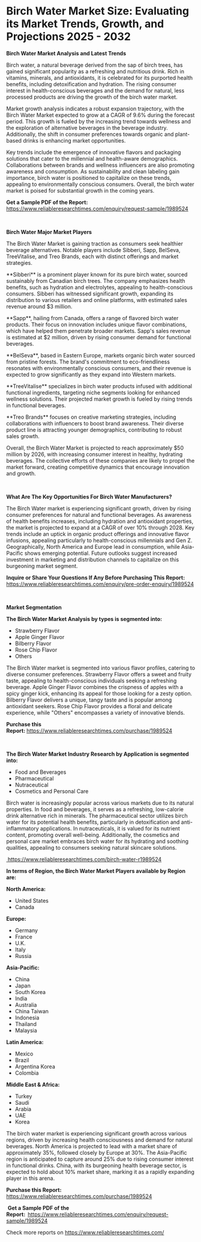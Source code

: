 <p><h1>Birch Water Market Size: Evaluating its Market Trends, Growth, and Projections 2025 - 2032</h1></p><p><strong>Birch Water Market Analysis and Latest Trends</strong></p>
<p><p>Birch water, a natural beverage derived from the sap of birch trees, has gained significant popularity as a refreshing and nutritious drink. Rich in vitamins, minerals, and antioxidants, it is celebrated for its purported health benefits, including detoxification and hydration. The rising consumer interest in health-conscious beverages and the demand for natural, less processed products are driving the growth of the birch water market.</p><p>Market growth analysis indicates a robust expansion trajectory, with the Birch Water Market expected to grow at a CAGR of 9.6% during the forecast period. This growth is fueled by the increasing trend towards wellness and the exploration of alternative beverages in the beverage industry. Additionally, the shift in consumer preferences towards organic and plant-based drinks is enhancing market opportunities.</p><p>Key trends include the emergence of innovative flavors and packaging solutions that cater to the millennial and health-aware demographics. Collaborations between brands and wellness influencers are also promoting awareness and consumption. As sustainability and clean labeling gain importance, birch water is positioned to capitalize on these trends, appealing to environmentally conscious consumers. Overall, the birch water market is poised for substantial growth in the coming years.</p></p>
<p><strong>Get a Sample PDF of the Report:&nbsp;</strong> <a href="https://www.reliableresearchtimes.com/enquiry/request-sample/1989524?utm_campaign=1581&utm_medium=2&utm_source=Github&utm_content=ia&utm_term=14022025&utm_id=birch-water">https://www.reliableresearchtimes.com/enquiry/request-sample/1989524</a></p>
<p>&nbsp;</p>
<p><strong>Birch Water Major Market Players</strong></p>
<p><p>The Birch Water Market is gaining traction as consumers seek healthier beverage alternatives. Notable players include Sibberi, Sapp, BelSeva, TreeVitalise, and Treo Brands, each with distinct offerings and market strategies.</p><p>**Sibberi** is a prominent player known for its pure birch water, sourced sustainably from Canadian birch trees. The company emphasizes health benefits, such as hydration and electrolytes, appealing to health-conscious consumers. Sibberi has witnessed significant growth, expanding its distribution to various retailers and online platforms, with estimated sales revenue around $3 million.</p><p>**Sapp**, hailing from Canada, offers a range of flavored birch water products. Their focus on innovation includes unique flavor combinations, which have helped them penetrate broader markets. Sapp's sales revenue is estimated at $2 million, driven by rising consumer demand for functional beverages.</p><p>**BelSeva**, based in Eastern Europe, markets organic birch water sourced from pristine forests. The brand's commitment to eco-friendliness resonates with environmentally conscious consumers, and their revenue is expected to grow significantly as they expand into Western markets.</p><p>**TreeVitalise** specializes in birch water products infused with additional functional ingredients, targeting niche segments looking for enhanced wellness solutions. Their projected market growth is fueled by rising trends in functional beverages.</p><p>**Treo Brands** focuses on creative marketing strategies, including collaborations with influencers to boost brand awareness. Their diverse product line is attracting younger demographics, contributing to robust sales growth.</p><p>Overall, the Birch Water Market is projected to reach approximately $50 million by 2026, with increasing consumer interest in healthy, hydrating beverages. The collective efforts of these companies are likely to propel the market forward, creating competitive dynamics that encourage innovation and growth.</p></p>
<p>&nbsp;</p>
<p><strong>What Are The Key Opportunities For Birch Water Manufacturers?</strong></p>
<p><p>The Birch Water market is experiencing significant growth, driven by rising consumer preferences for natural and functional beverages. As awareness of health benefits increases, including hydration and antioxidant properties, the market is projected to expand at a CAGR of over 10% through 2028. Key trends include an uptick in organic product offerings and innovative flavor infusions, appealing particularly to health-conscious millennials and Gen Z. Geographically, North America and Europe lead in consumption, while Asia-Pacific shows emerging potential. Future outlooks suggest increased investment in marketing and distribution channels to capitalize on this burgeoning market segment.</p></p>
<p><strong>Inquire or Share Your Questions If Any Before Purchasing This Report:</strong> <a href="https://www.reliableresearchtimes.com/enquiry/pre-order-enquiry/1989524?utm_campaign=1581&utm_medium=2&utm_source=Github&utm_content=ia&utm_term=14022025&utm_id=birch-water">https://www.reliableresearchtimes.com/enquiry/pre-order-enquiry/1989524</a></p>
<p>&nbsp;</p>
<p><strong>Market Segmentation</strong></p>
<p><strong>The Birch Water Market Analysis by types is segmented into:</strong></p>
<p><ul><li>Strawberry Flavor</li><li>Apple Ginger Flavor</li><li>Bilberry Flavor</li><li>Rose Chip Flavor</li><li>Others</li></ul></p>
<p><p>The Birch Water market is segmented into various flavor profiles, catering to diverse consumer preferences. Strawberry Flavor offers a sweet and fruity taste, appealing to health-conscious individuals seeking a refreshing beverage. Apple Ginger Flavor combines the crispness of apples with a spicy ginger kick, enhancing its appeal for those looking for a zesty option. Bilberry Flavor delivers a unique, tangy taste and is popular among antioxidant seekers. Rose Chip Flavor provides a floral and delicate experience, while "Others" encompasses a variety of innovative blends.</p></p>
<p><strong>Purchase this Report:&nbsp;</strong><a href="https://www.reliableresearchtimes.com/purchase/1989524?utm_campaign=1581&utm_medium=2&utm_source=Github&utm_content=ia&utm_term=14022025&utm_id=birch-water">https://www.reliableresearchtimes.com/purchase/1989524</a></p>
<p>&nbsp;</p>
<p><strong>The Birch Water Market Industry Research by Application is segmented into:</strong></p>
<p><ul><li>Food and Beverages</li><li>Pharmaceutical</li><li>Nutraceutical</li><li>Cosmetics and Personal Care</li></ul></p>
<p><p>Birch water is increasingly popular across various markets due to its natural properties. In food and beverages, it serves as a refreshing, low-calorie drink alternative rich in minerals. The pharmaceutical sector utilizes birch water for its potential health benefits, particularly in detoxification and anti-inflammatory applications. In nutraceuticals, it is valued for its nutrient content, promoting overall well-being. Additionally, the cosmetics and personal care market embraces birch water for its hydrating and soothing qualities, appealing to consumers seeking natural skincare solutions.</p></p>
<p><a href="https://www.reliableresearchtimes.com/birch-water-r1989524?utm_campaign=1581&utm_medium=2&utm_source=Github&utm_content=ia&utm_term=14022025&utm_id=birch-water">&nbsp;https://www.reliableresearchtimes.com/birch-water-r1989524</a></p>
<p><strong>In terms of Region, the Birch Water Market Players available by Region are:</strong></p>
<p>
    <p> <strong> North America: </strong>
        <ul>
            <li>United States</li>
            <li>Canada</li>
        </ul>
        </p> 
    <p> <strong> Europe: </strong>
        <ul>
            <li>Germany</li>
            <li>France</li>
            <li>U.K.</li>
            <li>Italy</li>
            <li>Russia</li>
        </ul>
        </p> 
    <p> <strong> Asia-Pacific: </strong>
        <ul>
            <li>China</li>
            <li>Japan</li>
            <li>South Korea</li>
            <li>India</li>
            <li>Australia</li>
            <li>China Taiwan</li>
            <li>Indonesia</li>
            <li>Thailand</li>
            <li>Malaysia</li>
        </ul>
        </p> 
    <p> <strong> Latin America: </strong>
        <ul>
            <li>Mexico</li>
            <li>Brazil</li>
            <li>Argentina Korea</li>
            <li>Colombia</li>
        </ul>
        </p> 
    <p> <strong> Middle East & Africa: </strong>
        <ul>
            <li>Turkey</li>
            <li>Saudi</li>
            <li>Arabia</li>
            <li>UAE</li>
            <li>Korea</li>
        </ul>
    </p>
    </p>
<p><p>The birch water market is experiencing significant growth across various regions, driven by increasing health consciousness and demand for natural beverages. North America is projected to lead with a market share of approximately 35%, followed closely by Europe at 30%. The Asia-Pacific region is anticipated to capture around 25% due to rising consumer interest in functional drinks. China, with its burgeoning health beverage sector, is expected to hold about 10% market share, marking it as a rapidly expanding player in this arena.</p></p>
<p><strong>Purchase this Report: </strong><a href="https://www.reliableresearchtimes.com/purchase/1989524?utm_campaign=1581&utm_medium=2&utm_source=Github&utm_content=ia&utm_term=14022025&utm_id=birch-water">https://www.reliableresearchtimes.com/purchase/1989524</a></p>
<p>&nbsp;<strong>Get a Sample PDF of the Report:&nbsp;&nbsp;</strong><a href="https://www.reliableresearchtimes.com/enquiry/request-sample/1989524?utm_campaign=1581&utm_medium=2&utm_source=Github&utm_content=ia&utm_term=14022025&utm_id=birch-water">https://www.reliableresearchtimes.com/enquiry/request-sample/1989524</a></p>
<p><strong></strong></p>
<p>Check more reports on <a href="https://www.reliableresearchtimes.com/?utm_campaign=1581&utm_medium=2&utm_source=Github&utm_content=ia&utm_term=14022025&utm_id=birch-water">https://www.reliableresearchtimes.com/</a></p>